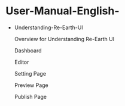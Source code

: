 # User-Manual-English-
- Understanding-Re-Earth-UI

   Overview for Understanding Re-Earth UI

   Dashboard

   Editor

   Setting Page

   Preview Page

   Publish Page
